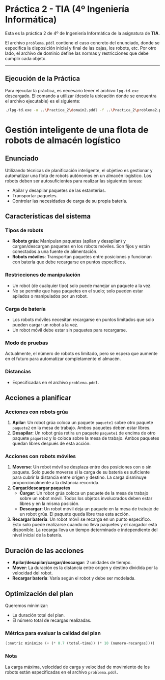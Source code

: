 # Práctica 2 - TIA (4º Ingeniería Informática)

Esta es la práctica 2 de 4º de Ingeniería Informática de la asignatura de **TIA**. 

El archivo `problema.pddl` contiene el caso concreto del enunciado, donde se especifica la disposición inicial y final de las cajas, los robots, etc. Por otro lado, el archivo de dominio define las normas y restricciones que debe cumplir cada objeto.

---

## Ejecución de la Práctica

Para ejecutar la práctica, es necesario tener el archivo `lpg-td.exe` descargado. El comando a utilizar (desde la ubicación donde se encuentra el archivo ejecutable) es el siguiente:

```bash
./lpg-td.exe -o ..\Practica_2\domain2.pddl -f ..\Practica_2\problema2.pddl -inst_with_contraddicting_objects -n 1
```

# Gestión inteligente de una flota de robots de almacén logístico

## Enunciado
Utilizando técnicas de planificación inteligente, el objetivo es gestionar y automatizar una flota de robots autónomos en un almacén logístico. Los robots deben ser autosuficientes para realizar las siguientes tareas:

- Apilar y desapilar paquetes de las estanterías.
- Transportar paquetes.
- Controlar las necesidades de carga de su propia batería.

## Características del sistema

### Tipos de robots

- **Robots grúa**: Manipulan paquetes (apilan y desapilan) y cargan/descargan paquetes en los robots móviles. Son fijos y están conectados a una fuente de alimentación.
- **Robots móviles**: Transportan paquetes entre posiciones y funcionan con batería que debe recargarse en puntos específicos.

### Restricciones de manipulación

- Un robot (de cualquier tipo) solo puede manejar un paquete a la vez.
- No se permite que haya paquetes en el suelo; solo pueden estar apilados o manipulados por un robot.

### Carga de batería

- Los robots móviles necesitan recargarse en puntos limitados que solo pueden cargar un robot a la vez.
- Un robot móvil debe estar sin paquetes para recargarse.

### Modo de pruebas

Actualmente, el número de robots es limitado, pero se espera que aumente en el futuro para automatizar completamente el almacén.

### Distancias

- Especificadas en el archivo `problema.pddl`.

## Acciones a planificar

### Acciones con robots grúa

1. **Apilar**: Un robot grúa coloca un paquete `paquete1` sobre otro paquete `paquete2` en la mesa de trabajo. Ambos paquetes deben estar libres.
2. **Desapilar**: Un robot grúa retira un paquete `paquete1` de encima de otro paquete `paquete2` y lo coloca sobre la mesa de trabajo. Ambos paquetes quedan libres después de esta acción.

### Acciones con robots móviles

1. **Moverse**: Un robot móvil se desplaza entre dos posiciones con o sin paquete. Solo puede moverse si la carga de su batería es suficiente para cubrir la distancia entre origen y destino. La carga disminuye proporcionalmente a la distancia recorrida.
2. **Cargar/descargar paquetes**
   - **Cargar**: Un robot grúa coloca un paquete de la mesa de trabajo sobre un robot móvil. Todos los objetos involucrados deben estar libres y en la misma posición.
   - **Descargar**: Un robot móvil deja un paquete en la mesa de trabajo de un robot grúa. El paquete queda libre tras esta acción.
3. **Recargar batería**: Un robot móvil se recarga en un punto específico. Esto solo puede realizarse cuando no lleva paquetes y el cargador está disponible. La recarga lleva un tiempo determinado e independiente del nivel inicial de la batería.

## Duración de las acciones

- **Apilar/desapilar/cargar/descargar**: 2 unidades de tiempo.
- **Mover**: La duración es la distancia entre origen y destino dividida por la velocidad del robot.
- **Recargar batería**: Varía según el robot y debe ser modelada.

## Optimización del plan

Queremos minimizar:

- La duración total del plan.
- El número total de recargas realizadas.

### Métrica para evaluar la calidad del plan

```lisp
(:metric minimize (+ (* 0.7 (total-time)) (* 10 (numero-recargas))))
```

### Nota
La carga máxima, velocidad de carga y velocidad de movimiento de los robots están especificadas en el archivo `problema.pddl`.
